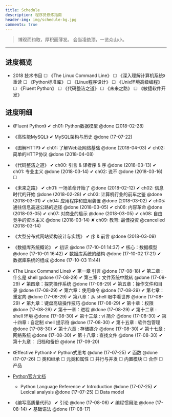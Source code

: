 ```yaml
---
title: Schedule
description: 程序员修炼指南
header-img: img/schedule-bg.jpg
comments: true
---
```


> 博观而约取，厚积而薄发。
会当凌绝顶，一览众山小。


---

## 进度概览
- 2018 技术书目
    ☐ 《The Linux Command Line》
    ☐ 《深入理解计算机系统》重读
    ☐ 《Python标准库》
    ☐ 《Linux程序设计》
    ☐ 《Unix环境高级编程》
    ☐ 《Fluent Python》
    ☐ 《代码整洁之道》
    ☐ 《未来之路》
    ☐ 《敏捷软件开发》


## 进度明细
- 《Fluent Python》
    ✔ ch01: Python数据模型 @done (2018-02-28)


- 《高性能MySQL》
    ✔ MySQL架构与历史 @done (17-07-22)


- 《图解HTTP》
    ✔ ch01: 了解Web及网络基础 @done (2018-04-03)
    ✔ ch02: 简单的HTTP协议 @done (2018-04-08)


- 《代码整洁之道》
    ✔ ch00: 引言 & 译者序 & 序 @done (2018-03-13)
    ✔ ch01: 专业主义 @done (2018-03-14)
    ✔ ch02: 说不 @done (2018-03-16)
    ☐ 


- 《未来之路》
    ✔ ch01: 一场革命开始了 @done (2018-02-12)
    ✔ ch02: 信息时代的开始 @done (2018-02-28)
    ✔ ch03: 计算机行业的前车之鉴 @done (2018-03-01)
    ✔ ch04: 应用程序和应用装置 @done (2018-03-02)
    ✔ ch05: 通往信息高速公路的途径 @done (2018-03-05)
    ✔ ch06: 内容革命 @done (2018-03-05)
    ✔ ch07: 对商业的启示 @done (2018-03-05)
    ✔ ch08: 自由竞争的资本主义 @done (2018-03-14)
    ✘ ch09: 教育: 最佳投资 @cancelled (2018-03-14)


- 《大型分布式网站架构设计与实践》
    ✔ 序 & 前言 @done (2018-03-09)


- 《数据库系统概论》
    ✔ 初识 @done (17-10-01 14:37)
    ✔ 核心：数据模型 @done (17-10-01 16:42)
    ✔ 数据库系统的结构 @done (17-10-02 17:21)
    ✔ 数据库系统的组成 @done (17-10-03 11:44)


- 《The Linux Command Line》
    ✔ 第一章 引言 @done (17-08-18)
    ✔ 第二章 : 什么是 shell @done (17-08-29)
    ✔ 第三章：文件系统中跳转 @done (17-08-29)
    ✔ 第四章：探究操作系统 @done (17-08-29)
    ✔ 第五章：操作文件和目录 @done (17-08-29)
    ✔ 第六章：使用命令 @done (17-08-29)
    ✔ 第七章：重定向 @done (17-08-29)
    ✔ 第八章：从 shell 眼中看世界 @done (17-08-29)
    ✔ 第九章：键盘高级操作技巧 @done (17-08-29)
    ✔ 第十章：权限 @done (17-08-29)
    ✔ 第十一章：进程 @done (17-08-29)
    ✔ 第十二章 : shell 环境 @done (17-08-30)
    ✔ 第十三章 : vi 简介 @done (17-08-30)
    ✔ 第十四章 : 自定制 shell 提示符 @done (17-08-30)
    ✔ 第十五章 : 软件包管理 @done (17-08-30)
    ✔ 第十六章 : 存储媒介 @done (17-08-30)
    ✔ 第十七章 : 网络系统 @done (17-08-30)
    ✔ 第十八章 : 查找文件 @done (17-08-30)
    ✔ 第十九章： 归档和备份 @done (17-09-20)


- 《Effective Python》
    ✔ Python式思考 @done (17-07-25)
    ✔ 函数 @done (17-07-26)
    ☐ 类和继承
    ☐ 元类和属性
    ☐ 并行与并发
    ☐ 内置模块
    ☐ 合作
    ☐ 产品


- [Python官方文档](https://docs.python.org/3.5/)
    - Python Language Reference
        ✔ Introduction @done (17-07-25)
        ✔ Lexical analysis @done (17-07-25)
        ☐ Data model


- 《编写高质量代码》
    ✔ 引论 @done (17-08-06)
    ✔ 编程惯用法 @done (17-08-14)
    ✔ 基础语法 @done (17-08-17)


